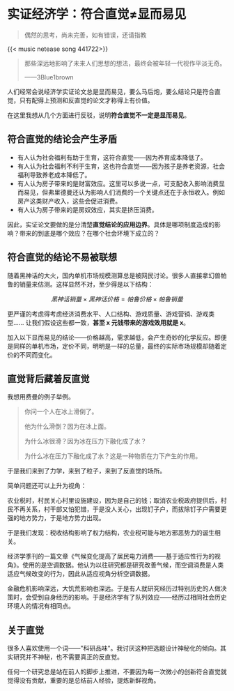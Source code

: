 #  实证经济学：符合直觉≠显而易见


>偶然的思考，尚未完善，如有错误，还请指教

{{< music netease song 441722>}} 

> 那些深远地影响了未来人们思想的想法，最终会被年轻一代视作平淡无奇。 
> 
> ——3Blue1brown

人们经常会说经济学实证论文总是显而易见，要么马后炮，要么结论只是符合直觉，只有配得上预测和反直觉的论文才称得上有价值。  
  
在这里我想从几个方面进行反驳，说明**符合直觉不一定是显而易见**。  
  
## 符合直觉的结论会产生矛盾 
  
- 有人认为社会福利有助于生育，这符合直觉——因为养育成本降低了。
- 有人认为社会福利不利于生育，这也符合直觉——因为孩子是养老资源，社会福利导致养老成本降低了。
- 有人认为房子带来的是财富效应。这里可以多说一点，可支配收入影响消费显而易见，但弗里德曼还认为影响人们消费的一个关键点还在于永恒收入。例如房产这类财产收入，这些会促进消费。
- 有人认为房子带来的是房奴效应，其实是挤压消费。
  
因此，实证论文要做的是分清楚**直觉结论的应用边界**。具体是哪项制度造成的影响？带来的到底是哪个效应？在哪个社会环境下成立的？  
  
## 符合直觉的结论不易被联想  
  
随着黑神话的大火，国内单机市场规模测算总是被网民讨论。很多人直接拿幻兽帕鲁的销量来估测。这样显然不对，至少得是以下结构：

$$黑神话销量 \times 黑神话价格 = 帕鲁价格 \times 帕鲁销量$$

更严谨的考虑得考虑经济消费水平、人口结构、游戏质量、游戏营销、游戏类型...... 让我们假设这些都一致，**甚至 x 元钱带来的游戏效用就是 x**。
  
加入以下显而易见的结论——价格越高，需求越低，会产生奇妙的化学反应。即便是同样的单机市场，定价不同，明明是一样的总量，最终的实际市场规模却随着定价的不同而变化。
  
## 直觉背后藏着反直觉
  
我想用费曼的例子举例。  
  
> 你问一个人在冰上滑倒了。  
> 
> 他为什么滑倒？因为在冰上面。  
> 
> 为什么冰很滑？因为冰在压力下融化成了水？
>  
> 为什么冰在压力下融化成了水？这是一种物质在力下产生的作用。  
  
于是我们来到了力学，来到了粒子，来到了反直觉的场所。

简单问题还可以上升为视角：

农业税时，村民关心村里设施建设，因为是自己的钱；取消农业税政府提供后，村民不再关系，村干部又怕犯错，于是没人关心，出现钉子户，而拔除钉子户需要更强的地方势力，于是地方势力出现。

于是我们发现：税收结构影响了权力结构，农业税可能与地方邪恶势力的诞生相关。

经济学季刊的一篇文章《气候变化提高了居民电力消费——基于适应性行为的视角》。使用的是空调数据。他认为以往研究都是研究改善气候，而空调消费是人类适应气候改变的行为，因此从适应视角分析空调数据。

金融危机影响深远，大饥荒影响也深远。于是有人就研究经历过特别历史的人做决策时，会受到自身经历的影响。于是经济学有了队列效应——经历过相同社会历史环境人的情况有相同点。
## 关于直觉

很多人喜欢使用一个词——"科研品味"。我讨厌这种把选题设计神秘化的倾向。其实研究并不神秘，也不需要真正的反直觉。

任何一个研究总是站在前人的脚步上推进，不要因为每一次微小的创新符合直觉就觉得没有贡献，重要的是总结前人经验，提炼新鲜视角。

